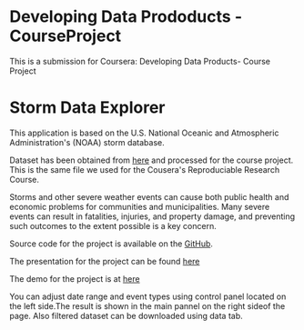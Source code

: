 Developing Data Prododucts - CourseProject
=========================
This is a submission for Coursera: Developing Data Products- Course Project

Storm Data Explorer
==================

This application is based on the U.S. National Oceanic and Atmospheric Administration's (NOAA) storm database.

Dataset has been obtained from [here](https://d396qusza40orc.cloudfront.net/repdata%2Fdata%2FStormData.csv.bz2) and processed for the course project. This is the same file we used for the Cousera's Reproduciable Research Course.

Storms and other severe weather events can cause both public health and economic problems for communities and municipalities. Many severe events can result in fatalities, injuries, and property damage, and preventing such outcomes to the extent possible is a key concern.

Source code for the project is available on the [GitHub](https://github.com/cybernurl/DevelopingDataProducts-Project.git).

The presentation for the project can be found [here](http://rpubs.com/cybernurl/112375)

The demo for the project is at [here](https://cybernurl.shinyapps.io/DevelopingDataProducts-Project)

You can adjust date range and event types using control panel located on the left side.The result is shown in the main pannel on the right sideof the page.
Also filtered dataset can be downloaded using data tab.

